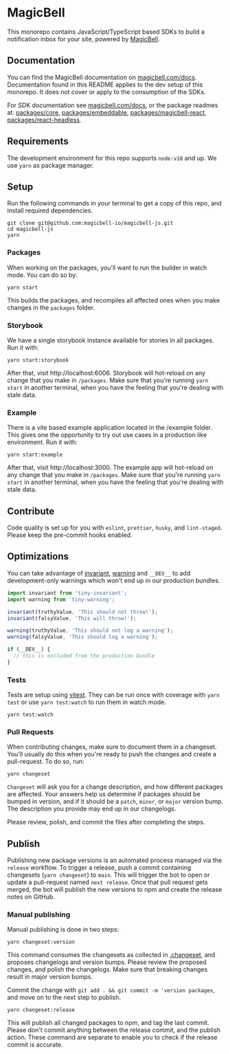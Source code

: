 # MagicBell

This monorepo contains JavaScript/TypeScript based SDKs to build a notification inbox for your site, powered by [MagicBell](https://magicbell.com).

## Documentation

You can find the MagicBell documentation on [magicbell.com/docs](https://magicbell.com/docs). Documentation found in this README applies to the dev setup of this monorepo. It does not cover or apply to the consumption of the SDKs.

For SDK documentation see [magicbell.com/docs](https://magicbell.com/docs), or the package readmes at: [packages/core](packages/core), [packages/embeddable](packages/embeddable), [packages/magicbell-react](packages/react), [packages/react-headless](packages/react-headless).

## Requirements

The development environment for this repo supports `node:v18` and up. We use `yarn` as package manager.

## Setup

Run the following commands in your terminal to get a copy of this repo, and install required dependencies.

```
git clone git@github.com:magicbell-io/magicbell-js.git
cd magicbell-js
yarn
```

### Packages

When working on the packages, you'll want to run the builder in watch mode. You can do so by:

```
yarn start
```

This builds the packages, and recompiles all affected ones when you make changes in the `packages` folder.

### Storybook

We have a single storybook instance available for stories in all packages. Run it with:

```
yarn start:storybook
```

After that, visit http://localhost:6006. Storybook will hot-reload on any change that you make in `/packages`. Make sure that you're running `yarn start` in another terminal, when you have the feeling that you're dealing with stale data.

### Example

There is a vite based example application located in the /example folder. This gives one the opportunity to try out use cases in a production like environment. Run it with:

```
yarn start:example
```

After that, visit http://localhost:3000. The example app will hot-reload on any change that you make in `/packages`. Make sure that you're running `yarn start` in another terminal, when you have the feeling that you're dealing with stale data.

## Contribute

Code quality is set up for you with `eslint`, `prettier`, `husky`, and `lint-staged`. Please keep the pre-commit hooks enabled.

## Optimizations

You can take advantage of [invariant](https://npmjs.com/tiny-invariant), [warning](https://npmjs.com/tiny-warning) and `__DEV__` to add development-only warnings which won't end up in our production bundles.

```js
import invariant from 'tiny-invariant';
import warning from 'tiny-warning';

invariant(truthyValue, 'This should not throw!');
invariant(falsyValue, 'This will throw!');

warning(truthyValue, 'This should not log a warning');
warning(falsyValue, 'This should log a warning');

if (__DEV__) {
  // this is excluded from the production bundle
}
```

### Tests

Tests are setup using [vitest](https://npmjs.com/vitest). They can be run once with coverage with `yarn test` or use `yarn test:watch` to run them in watch mode.

```
yarn test:watch
```

### Pull Requests

When contributing changes, make sure to document them in a changeset. You'll usually do this when you're ready to push the changes and create a pull-request. To do so, run:

```
yarn changeset
```

`Changeset` will ask you for a change description, and how different packages are affected. Your answers help us determine if packages should be bumped in version, and if it should be a `patch`, `minor`, or `major` version bump. The description you provide may end up in our changelogs.

Please review, polish, and commit the files after completing the steps.

## Publish

Publishing new package versions is an automated process managed via the `release` workflow. To trigger a release, push a commit containing changesets (`yarn changeset`) to `main`. This will trigger the bot to open or update a pull-request named `next release`. Once that pull request gets merged, the bot will publish the new versions to npm and create the release notes on GitHub.

### Manual publishing

Manual publishing is done in two steps:

```
yarn changeset:version
```

This command consumes the changesets as collected in [.changeset](.changeset), and proposes changelogs and version bumps. Please review the proposed changes, and polish the changelogs. Make sure that breaking changes result in major version bumps.

Commit the change with `git add . && git commit -m 'version packages`, and move on to the next step to publish.

```
yarn changeset:release
```

This will publish all changed packages to npm, and tag the last commit. Please don't commit anything between the release commit, and the publish action. These command are separate to enable you to check if the release commit is accurate.

